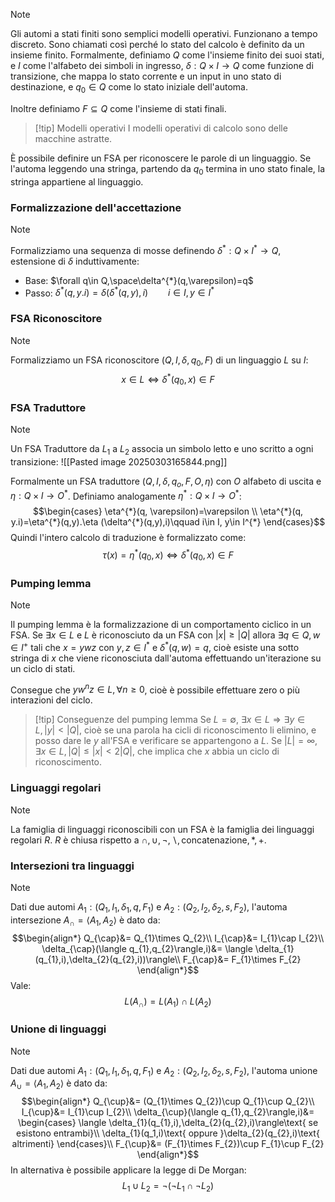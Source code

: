 >[!note]
>Gli automi a stati finiti sono semplici modelli operativi. Funzionano a tempo discreto. Sono chiamati così perché lo stato del calcolo è definito da un insieme finito.
>Formalmente, definiamo $Q$ come l'insieme finito dei suoi stati, e $I$ come l'alfabeto dei simboli in ingresso, $\delta:Q\times I\to Q$ come funzione di transizione, che mappa lo stato corrente e un input in uno stato di destinazione, e $q_{0}\in Q$ come lo stato iniziale dell'automa.
>
>Inoltre definiamo $F\subseteq Q$ come l'insieme di stati finali.

>[!tip] Modelli operativi
>I modelli operativi di calcolo sono delle macchine astratte.

È possibile definire un FSA per riconoscere le parole di un linguaggio. Se l'automa leggendo una stringa, partendo da $q_{0}$ termina in uno stato finale, la stringa appartiene al linguaggio.
 
### Formalizzazione dell'accettazione
>[!note]
>Formalizziamo una sequenza di mosse definendo $\delta^{*}:Q\times I^{*}\to Q$, estensione di $\delta$ induttivamente:
>- Base: $\forall q\in Q,\space\delta^{*}(q,\varepsilon)=q$
>- Passo: $\delta^{*}(q,y.i)=\delta(\delta^{*}(q,y),i)\qquad i\in I,y\in I^{*}$

### FSA Riconoscitore
>[!note]
>Formalizziamo un FSA riconoscitore $(Q,I,\delta,q_{0},F)$ di un linguaggio $L$ su $I$: $$x\in L\iff \delta^{*}(q_{0},x)\in F$$
### FSA Traduttore
>[!note]
>Un FSA Traduttore da $L_{1}$ a $L_{2}$ associa un simbolo letto e uno scritto a ogni transizione:
>![[Pasted image 20250303165844.png]]
>
>Formalmente un FSA traduttore $(Q,I,\delta,q_{o},F,O,\eta)$ con $O$ alfabeto di uscita e $\eta:Q\times I\to O^{*}$. Definiamo analogamente $\eta^{*}:Q\times I\to O^{*}$: $$\begin{cases}
>\eta^{*}(q, \varepsilon)=\varepsilon \\
>\eta^{*}(q, y.i)=\eta^{*}(q,y).\eta (\delta^{*}(q,y),i)\qquad i\in I, y\in I^{*}
>\end{cases}$$
>Quindi l'intero calcolo di traduzione è formalizzato come: $$\tau(x)=\eta^{*}(q_{0},x)\iff \delta^{*}(q_{0},x)\in F$$

### Pumping lemma
>[!note]
>Il pumping lemma è la formalizzazione di un comportamento ciclico in un FSA.
>Se $\exists x\in L$ e $L$ è riconosciuto da un FSA con $|x|\geq |Q|$ allora $\exists q\in Q, w\in I^{+}$ tali che $x=ywz$ con $y,z\in I^{*}$ e $\delta^{*}(q,w)=q$, cioè esiste una sotto stringa di $x$ che viene riconosciuta dall'automa effettuando un'iterazione su un ciclo di stati.
>
>Consegue che $yw^{n}z\in L, \forall n\geq 0$, cioè è possibile effettuare zero o più interazioni del ciclo.

>[!tip] Conseguenze del pumping lemma
>Se $L=\emptyset$, $\exists x\in L\Longrightarrow \exists y\in L, |y|<|Q|$, cioè se una parola ha cicli di riconoscimento li elimino, e posso dare le $y$ all'FSA e verificare se appartengono a $L$.
>Se $|L|=\infty$, $\exists x\in L, |Q|\leq |x|< 2|Q|$, che implica che $x$ abbia un ciclo di riconoscimento.

### Linguaggi regolari
>[!note]
>La famiglia di linguaggi riconoscibili con un FSA è la famiglia dei linguaggi regolari $R$. $R$ è chiusa rispetto a $\cap,\cup,\lnot,\smallsetminus, \text{concatenazione}, *,+$.

### Intersezioni tra linguaggi
>[!note]
>Dati due automi $A_{1}:(Q_{1},I_{1},\delta_{1},q,F_{1})$ e $A_{2}:(Q_{2},I_{2},\delta_{2},s,F_{2})$, l'automa intersezione $A_{\cap}=\langle A_{1},A_{2}\rangle$ è dato da: $$\begin{align*}
>Q_{\cap}&= Q_{1}\times Q_{2}\\
>I_{\cap}&= I_{1}\cap I_{2}\\
>\delta_{\cap}(\langle q_{1},q_{2}\rangle,i)&= \langle \delta_{1}(q_{1},i),\delta_{2}(q_{2},i))\rangle\\
>F_{\cap}&= F_{1}\times F_{2}
>\end{align*}$$
>Vale: $$L(A_{\cap})=L(A_{1})\cap L(A_{2})$$

### Unione di linguaggi
>[!note]
>Dati due automi $A_{1}:(Q_{1},I_{1},\delta_{1},q,F_{1})$ e $A_{2}:(Q_{2},I_{2},\delta_{2},s,F_{2})$, l'automa unione $A_{\cup}=\langle A_{1},A_{2}\rangle$ è dato da: $$\begin{align*}
>Q_{\cup}&= (Q_{1}\times Q_{2})\cup Q_{1}\cup Q_{2}\\
>I_{\cup}&= I_{1}\cup I_{2}\\
>\delta_{\cup}(\langle q_{1},q_{2}\rangle,i)&= \begin{cases}
>\langle \delta_{1}(q_{1},i),\delta_{2}(q_{2},i)\rangle\text{ se esistono entrambi}\\
>\delta_{1}(q_1,i)\text{ oppure }\delta_{2}(q_{2},i)\text{ altrimenti}
>\end{cases}\\
>F_{\cup}&= (F_{1}\times F_{2})\cup F_{1}\cup F_{2}
>\end{align*}$$
>In alternativa è possibile applicare la legge di De Morgan: $$L_{1}\cup L_{2}=\lnot(\lnot L_{1}\cap \lnot L_{2})$$

